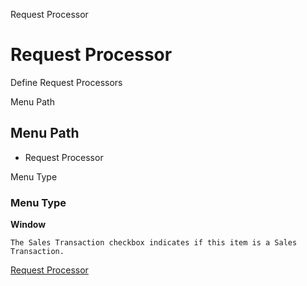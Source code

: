 
Request Processor
# Request Processor


Define Request Processors

Menu Path
## Menu Path



- Request Processor

Menu Type
### Menu Type

**Window**

```
The Sales Transaction checkbox indicates if this item is a Sales Transaction.
```

[Request Processor](../../window-request-processor.md)